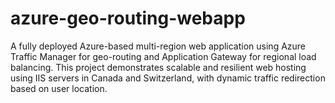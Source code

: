 # azure-geo-routing-webapp
A fully deployed Azure-based multi-region web application using Azure Traffic Manager for geo-routing and Application Gateway for regional load balancing. This project demonstrates scalable and resilient web hosting using IIS servers in Canada and Switzerland, with dynamic traffic redirection based on user location.
